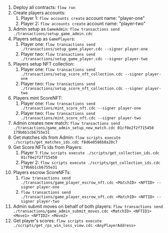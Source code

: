 1. Deploy all contracts: `flow run`
1. Create players accounts: 
    1. Player 1: `flow accounts create` account name: "player-one"
    1. Player 2: `flow accounts create` account name: "player-two"
1. Admin setup as `GameAdmin`: `flow transactions send ./transactions/setup_game_admin.cdc`
1. Players setup as `GamePlayer`s: 
    1. Player one: `flow transactions send ./transactions/setup_game_player.cdc --signer player-one`
    1. Player two: `flow transactions send ./transactions/setup_game_player.cdc --signer player-two`
1. Players setup NFT collection: 
    1. Player one: `flow transactions send ./transactions/setup_score_nft_collection.cdc --signer player-one`
    1. Player two: `flow transactions send ./transactions/setup_score_nft_collection.cdc --signer player-two`
1. Players mint ScoreNFT: 
    1. Player one: `flow transactions send ./transactions/mint_score_nft.cdc --signer player-one`
    1. Player two: `flow transactions send ./transactions/mint_score_nft.cdc --signer player-two`
1. Admin creates new match: `flow transactions send ./transactions/game_admin_setup_new_match.cdc 01cf0e2f2f715450 179b6b1cb6755e31`
1. Get matches ids from Admin: `flow scripts execute ./scripts/get_matches_ids.cdc f8d6e0586b0a20c7`
1. Get Score NFTs ids from Players: 
    1. Player 1: `flow scripts execute ./scripts/get_collection_ids.cdc 01cf0e2f2f715450`
    1. Player 2: `flow scripts execute ./scripts/get_collection_ids.cdc 179b6b1cb6755e31`
1. Players escrow ScoreNFTs: 
    1. `flow transactions send ./transactions/game_player_escrow_nft.cdc <MatchID> <NFTID> --signer player-one`
    1. `flow transactions send ./transactions/game_player_escrow_nft.cdc <MatchID> <NFTID> --signer player-two`
1. Admin submit moves on behalf of both players: `flow transactions send ./transactions/game_admin_submit_moves.cdc <MatchID> <NFTID1> <Move1> <NFTID2> <Move2>`
1. Get player's scores: `flow scripts execute ./scripts/get_rps_win_loss_view.cdc <AnyPlayerAddress>`